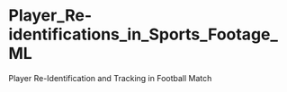 # Player_Re-identifications_in_Sports_Footage_ML
 Player Re-Identification and Tracking in Football Match
